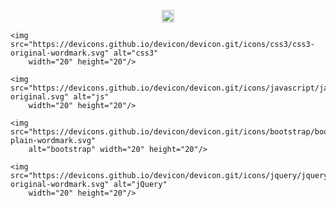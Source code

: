 
<!--
**carlossroliveira/carlossroliveira** is a ✨ _special_ ✨ repository because its `README.md` (this file) appears on your GitHub profile.

Here are some ideas to get you started:

- 🔭 I’m currently working on ...
- 🌱 I’m currently learning ...
- 👯 I’m looking to collaborate on ...
- 🤔 I’m looking for help with ...
- 💬 Ask me about ...
- 📫 How to reach me: ...
- 😄 Pronouns: ...
- ⚡ Fun fact: ...
-->

<p align="center">
    <img src="https://devicons.github.io/devicon/devicon.git/icons/html5/html5-original-wordmark.svg" alt="html5"
        width="20" height="20"/>

    <img src="https://devicons.github.io/devicon/devicon.git/icons/css3/css3-original-wordmark.svg" alt="css3"
        width="20" height="20"/>

    <img src="https://devicons.github.io/devicon/devicon.git/icons/javascript/javascript-original.svg" alt="js"
        width="20" height="20"/>

    <img src="https://devicons.github.io/devicon/devicon.git/icons/bootstrap/bootstrap-plain-wordmark.svg"
        alt="bootstrap" width="20" height="20"/>

    <img src="https://devicons.github.io/devicon/devicon.git/icons/jquery/jquery-original-wordmark.svg" alt="jQuery"
        width="20" height="20"/>
</p>
